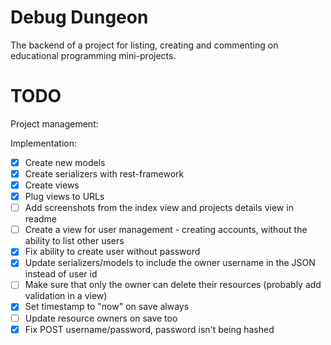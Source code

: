 # Debug Dungeon

The backend of a project for listing, creating and commenting on educational programming mini-projects.

[//]: # (## Lint)

[//]: # (## Build)

[//]: # (## Deploy)

[//]: # (## License)

# TODO

Project management:

Implementation:

- [x] Create new models
- [x] Create serializers with rest-framework
- [x] Create views
- [x] Plug views to URLs
- [ ] Add screenshots from the index view and projects details view in readme
- [ ] Create a view for user management - creating accounts, without the ability to list other users
- [x] Fix ability to create user without password
- [x] Update serializers/models to include the owner username in the JSON instead of user id
- [ ] Make sure that only the owner can delete their resources (probably add validation in a view)
- [x] Set timestamp to "now" on save always
- [ ] Update resource owners on save too
- [x] Fix POST username/password, password isn't being hashed
